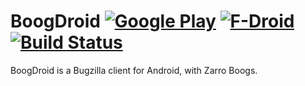 # BoogDroid  [![Google Play](http://developer.android.com/images/brand/en_generic_rgb_wo_45.png)](https://play.google.com/store/apps/details?id=me.johnmh.boogdroid) [![F-Droid](https://f-droid.org/wiki/images/d/d3/F-Droid-button_bigger.png)](https://f-droid.org/repository/browse/?fdid=me.johnmh.boogdroid) [![Build Status](https://travis-ci.org/JohnMHarrisJr/BoogDroid.svg?branch=master)](https://travis-ci.org/JohnMHarrisJr/BoogDroid)

BoogDroid is a Bugzilla client for Android, with Zarro Boogs.
